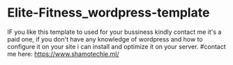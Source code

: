 # Elite-Fitness_wordpress-template
IF you like this template to used for your bussiness kindly contact me it's a paid one, if you don't have any knowledge of wordpress and how to configure it on your site i can install and optimize it on your server.
#contact me here: https://www.shamotechie.ml/

